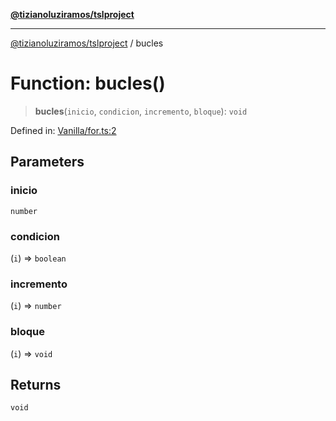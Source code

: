 [**@tizianoluziramos/tslproject**](../README.md)

***

[@tizianoluziramos/tslproject](../globals.md) / bucles

# Function: bucles()

> **bucles**(`inicio`, `condicion`, `incremento`, `bloque`): `void`

Defined in: [Vanilla/for.ts:2](https://github.com/tizianoluziramos/TypeScript-Lenguage-Proyect/blob/1a68252d6a31602ecc3346fe4bed87bd01ab43ff/src/Vanilla/for.ts#L2)

## Parameters

### inicio

`number`

### condicion

(`i`) => `boolean`

### incremento

(`i`) => `number`

### bloque

(`i`) => `void`

## Returns

`void`
